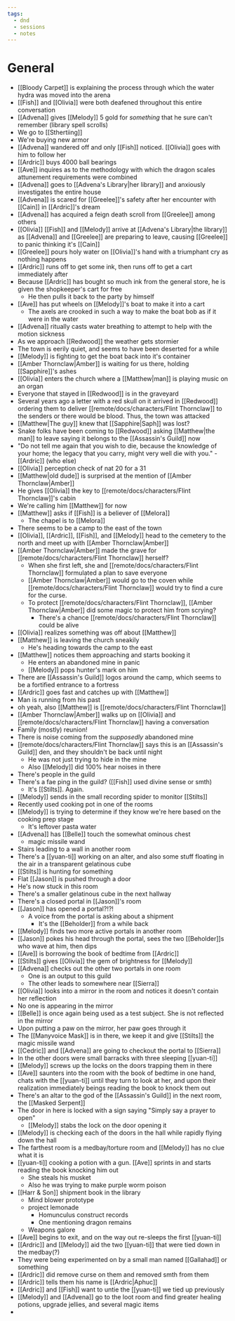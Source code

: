 ```yaml
---
tags:
  - dnd
  - sessions
  - notes
---
```

# General
- [[Bloody Carpet]] is explaining the process through which the water hydra was moved into the arena
- [[Fish]] and [[Olivia]] were both deafened throughout this entire conversation
- [[Advena]] gives [[Melody]] 5 gold for *something* that he sure can't remember (library spell scrolls)
- We go to [[Sthertiing]]
- We're buying new armor
- [[Advena]] wandered off and only [[Fish]] noticed. [[Olivia]] goes with him to follow her
- [[Ardric]] buys 4000 ball bearings
- [[Ave]] inquires as to the methodology  with which the dragon scales attunement requirements were combined
- [[Advena]] goes to [[Advena's Library|her library]] and anxiously investigates the entire house
- [[Advena]] is scared for [[Greelee]]'s safety after her encounter with [[Cain]] in [[Ardric]]'s dream
- [[Advena]] has acquired a feign death scroll from [[Greelee]] among others
- [[Olivia]] [[Fish]] and [[Melody]] arrive at [[Advena's Library|the library]] as [[Advena]] and [[Greelee]] are preparing to leave, causing [[Greelee]] to panic thinking it's [[Cain]]
- [[Greelee]] pours holy water on [[Olivia]]'s hand with a triumphant cry as nothing happens
- [[Ardric]] runs off to get some ink, then runs off to get a cart immediately after
- Because [[Ardric]] has bought so much ink from the general store, he is given the shopkeeper's cart for free
	- He then pulls it back to the party by himself
- [[Ave]] has put wheels on [[Melody]]'s boat to make it into a cart
	- The axels are crooked in such a way to make the boat bob as if it were in the water
- [[Advena]] ritually casts water breathing to attempt to help with the motion sickness
- As we approach [[Redwood]] the weather gets stormier
- The town is eerily quiet, and seems to have been deserted for a while
- [[Melody]] is fighting to get the boat back into it's container
- [[Amber Thornclaw|Amber]] is waiting for us there, holding [[Sapphire]]'s ashes
- [[Olivia]] enters the church where a [[Matthew|man]] is playing music on an organ
- Everyone that stayed in [[Redwood]] is in the graveyard
- Several years ago a letter with a red skull on it arrived in [[Redwood]] ordering them to deliver [[remote/docs/characters/Flint Thornclaw]] to the senders or there would be blood. Thus, the town was attacked
- [[Matthew|The guy]] knew that [[Sapphire|Saph]] was lost?
- Snake folks have been coming to [[Redwood]] asking [[Matthew|the man]] to leave saying it belongs to the [[Assassin's Guild]] now
- "Do not tell me again that you wish to die, because the knowledge of your home; the legacy that you carry, might very well die with you." - [[Ardric]] (who else)
- [[Olivia]] perception check of nat 20 for a 31
- [[Matthew|old dude]] is surprised at the mention of [[Amber Thornclaw|Amber]]
- He gives [[Olivia]] the key to [[remote/docs/characters/Flint Thornclaw]]'s cabin
- We're calling him [[Matthew]] for now
- [[Matthew]] asks if [[Fish]] is a believer of [[Melora]]
	- The chapel is to [[Melora]]
- There seems to be a camp to the east of the town
- [[Olivia]], [[Ardric]], [[Fish]], and [[Melody]] head to the cemetery to the north and meet up with [[Amber Thornclaw|Amber]]
- [[Amber Thornclaw|Amber]] made the grave for [[remote/docs/characters/Flint Thornclaw]] herself?
	- When she first left, she and [[remote/docs/characters/Flint Thornclaw]] formulated a plan to save everyone
	- [[Amber Thornclaw|Amber]] would go to the coven while [[remote/docs/characters/Flint Thornclaw]] would try to find a cure for the curse.
	- To protect [[remote/docs/characters/Flint Thornclaw]], [[Amber Thornclaw|Amber]] did some magic to protect him from scrying?
		- There's a chance [[remote/docs/characters/Flint Thornclaw]] could be alive
- [[Olivia]] realizes something was off about [[Matthew]]
- [[Matthew]] is leaving the church sneakily
	- He's heading towards the camp to the east
- [[Matthew]] notices them approaching and starts booking it
	- He enters an abandoned mine in panic
	- [[Melody]] pops hunter's mark on him
- There are [[Assassin's Guild]] logos around the camp, which seems to be a fortified entrance to a fortress
- [[Ardric]] goes fast and catches up with [[Matthew]]
- Man is running from his past
- oh yeah, also [[Matthew]] is [[remote/docs/characters/Flint Thornclaw]]
- [[Amber Thornclaw|Amber]] walks up on [[Olivia]] and [[remote/docs/characters/Flint Thornclaw]] having a conversation
- Family (mostly) reunion!
- There is noise coming from the *supposedly* abandoned mine
- [[remote/docs/characters/Flint Thornclaw]] says this is an [[Assassin's Guild]] den, and they shouldn't be back until night
	- He was not just trying to hide in the mine
	- Also [[Melody]] did 100% hear noises in there
- There's people in the guild
- There's a fae ping in the guild? ([[Fish]] used divine sense or smth)
	- It's [[Stilts]]. Again.
- [[Melody]] sends in the small recording spider to monitor [[Stilts]]
- Recently used cooking pot in one of the rooms
- [[Melody]] is trying to determine if they know we're here based on the cooking prep stage
	- It's leftover pasta water
- [[Advena]] has [[Belle]] touch the somewhat ominous chest
	- magic missile wand
- Stairs leading to a wall in another room
- There's a [[yuan-ti]] working on an alter, and also some stuff floating in the air in a transparent gelatinous cube
- [[Stilts]] is hunting for something
- Flat [[Jason]] is pushed through a door
- He's now stuck in this room
- There's a smaller gelatinous cube in the next hallway
- There's a closed portal in [[Jason]]'s room
- [[Jason]] has opened a portal?!?!
	- A voice from the portal is asking about a shipment
		- It's the [[Beholder]] from a while back
- [[Melody]] finds two more active portals in another room
- [[Jason]] pokes his head through the portal, sees the two [[Beholder]]s who wave at him, then dips
- [[Ave]] is borrowing the book of bedtime from [[Ardric]]
- [[Stilts]] gives [[Olivia]] the gem of brightness for [[Melody]]
- [[Advena]] checks out the other two portals in one room
	- One is an output to this guild
	- The other leads to somewhere near [[Sierra]]
- [[Olivia]] looks into a mirror in the room and notices it doesn't contain her reflection
- No one is appearing in the mirror
- [[Belle]] is once again being used as a test subject. She is not reflected in the mirror
- Upon putting a paw on the mirror, her paw goes through it
- The [[Manyvoice Mask]] is in there, we keep it and give [[Stilts]] the magic missile wand
- [[Cedric]] and [[Advena]] are going to checkout the portal to [[Sierra]]
- In the other doors were small barracks with three sleeping [[yuan-ti]]
- [[Melody]] screws up the locks on the doors trapping them in there
- [[Ave]] saunters into the room with the book of bedtime in one hand, chats with the [[yuan-ti]] until they turn to look at her, and upon their realization immediately beings reading the book to knock them out
- There's an altar to the god of the [[Assassin's Guild]] in the next room, the [[Masked Serpent]]
- The door in here is locked with a sign saying "Simply say a prayer to open"
	- [[Melody]] stabs the lock on the door opening it
- [[Melody]] is checking each of the doors in the hall while rapidly flying down the hall
- The farthest room is a medbay/torture room and [[Melody]] has no clue what it is
- [[yuan-ti]] cooking a potion with a gun. [[Ave]] sprints in and starts reading the book knocking him out
	- She steals his musket
	- Also he was trying to make purple worm poison
- [[Harr & Son]] shipment book in the library
	- Mind blower prototype
	- project lemonade
		- Homunculus construct records
		- One mentioning dragon remains
	- Weapons galore
- [[Ave]] begins to exit, and on the way out re-sleeps the first [[yuan-ti]]
- [[Ardric]] and [[Melody]] aid the two [[yuan-ti]] that were tied down in the medbay(?)
- They were being experimented on by a small man named [[Gallahad]] or something
- [[Ardric]] did remove curse on them and removed smth from them
- [[Ardric]] tells them his name is [[Ardric|Aphuc]]
- [[Ardric]] and [[Fish]] want to untie the [[yuan-ti]] we tied up previously
- [[Melody]] and [[Advena]] go to the loot room and find greater healing potions, upgrade jellies, and several magic items
- 